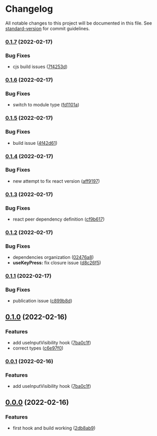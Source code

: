 # Changelog

All notable changes to this project will be documented in this file. See [standard-version](https://github.com/conventional-changelog/standard-version) for commit guidelines.

### [0.1.7](https://github.com/cchampou/react-alt/compare/v0.1.6...v0.1.7) (2022-02-17)


### Bug Fixes

* cjs build issues ([7f4253d](https://github.com/cchampou/react-alt/commit/7f4253d44db05e75a2c8a7d9421364d1c0128c4d))

### [0.1.6](https://github.com/cchampou/react-alt/compare/v0.1.5...v0.1.6) (2022-02-17)


### Bug Fixes

* switch to module type ([fd1101a](https://github.com/cchampou/react-alt/commit/fd1101aca8e26ccc41dffc37e6eb489c78827722))

### [0.1.5](https://github.com/cchampou/react-alt/compare/v0.1.4...v0.1.5) (2022-02-17)


### Bug Fixes

* build issue ([4f42d61](https://github.com/cchampou/react-alt/commit/4f42d61b9fe4579a719f6efb5adc0c60f8462f1e))

### [0.1.4](https://github.com/cchampou/react-alt/compare/v0.1.3...v0.1.4) (2022-02-17)


### Bug Fixes

* new attempt to fix react version ([aff9197](https://github.com/cchampou/react-alt/commit/aff91970e8d87358f1b33a7208dd30ee13e5eb7b))

### [0.1.3](https://github.com/cchampou/react-alt/compare/v0.1.2...v0.1.3) (2022-02-17)


### Bug Fixes

* react peer dependency definition ([cf9b617](https://github.com/cchampou/react-alt/commit/cf9b6176a636518b59a135a09833faf5a1cf4f8e))

### [0.1.2](https://github.com/cchampou/react-alt/compare/v0.1.1...v0.1.2) (2022-02-17)


### Bug Fixes

* dependencies organization ([02476a8](https://github.com/cchampou/react-alt/commit/02476a8045c451e9a1182e230b6b302cdabf6cf0))
* **useKeyPress:** fix closure issue ([d8c26f5](https://github.com/cchampou/react-alt/commit/d8c26f5d7fbe39df5f029c874f0cb8233e94c9ce))

### [0.1.1](https://github.com/cchampou/react-alt/compare/v0.1.0...v0.1.1) (2022-02-17)


### Bug Fixes

* publication issue ([c899b8d](https://github.com/cchampou/react-alt/commit/c899b8df877391ce64b1c8fba7a4f06c22730503))

## [0.1.0](https://github.com/cchampou/react-alt/compare/v0.0.0...v0.1.0) (2022-02-16)


### Features

* add useInputVisibility hook ([7ba0c1f](https://github.com/cchampou/react-alt/commit/7ba0c1ff28ff49a841834865cb98d5908fa19160))
* correct types ([c6e97f0](https://github.com/cchampou/react-alt/commit/c6e97f0d14198f7c02ded548da2b56afcac060b4))

### [0.0.1](https://github.com/cchampou/react-alt/compare/v0.0.0...v0.0.1) (2022-02-16)


### Features

* add useInputVisibility hook ([7ba0c1f](https://github.com/cchampou/react-alt/commit/7ba0c1ff28ff49a841834865cb98d5908fa19160))

## [0.0.0](https://github.com/cchampou/react-alt/compare/v0.0.0-dev...v0.0.0) (2022-02-16)


### Features

* first hook and build working ([2db8ab9](https://github.com/cchampou/react-alt/commit/2db8ab92820403ceb0438ae919b0dd1eff37365a))
